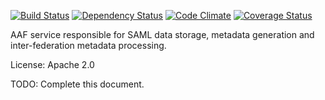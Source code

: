 [![Build Status][BS img]][Build Status]
[![Dependency Status][DS img]][Dependency Status]
[![Code Climate][CC img]][Code Climate]
[![Coverage Status][CS img]][Coverage Status]

[Build Status]: https://travis-ci.org/ausaccessfed/saml-service
[Dependency Status]: https://gemnasium.com/ausaccessfed/saml-service
[Code Climate]: https://codeclimate.com/github/ausaccessfed/saml-service
[Coverage Status]: https://coveralls.io/r/ausaccessfed/saml-service

[BS img]: https://img.shields.io/travis/ausaccessfed/saml-service/develop.svg?style=flat-square
[DS img]: https://img.shields.io/gemnasium/ausaccessfed/saml-service.svg?style=flat-square
[CC img]: https://img.shields.io/codeclimate/github/ausaccessfed/saml-service.svg?style=flat-square
[CS img]: https://img.shields.io/coveralls/ausaccessfed/saml-service/develop.svg?style=flat-square

AAF service responsible for SAML data storage, metadata generation and inter-federation metadata processing.

License: Apache 2.0

TODO: Complete this document.
